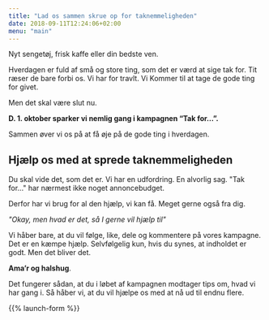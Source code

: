 ```yaml
---
title: "Lad os sammen skrue op for taknemmeligheden"
date: 2018-09-11T12:24:06+02:00
menu: "main"
---
```

Nyt sengetøj, frisk kaffe eller din bedste ven.

Hverdagen er fuld af små og store ting, som det er værd at sige tak for. Tit ræser de bare forbi os. Vi har for travlt. Vi Kommer til at tage de gode ting for givet.

Men det skal være slut nu. 

**D. 1. oktober sparker vi nemlig gang i kampagnen “Tak for…”.**

Sammen øver vi os på at få øje på de gode ting i hverdagen.

<h2>Hjælp os med at sprede taknemmeligheden</h2>
Du skal vide det, som det er. Vi har en udfordring. En alvorlig sag. "Tak for..." har nærmest ikke noget annoncebudget.

Derfor har vi brug for al den hjælp, vi kan få. Meget gerne også fra dig.

*"Okay, men hvad er det, så I gerne vil hjælp til"*

Vi håber bare, at du vil følge, like, dele og kommentere på vores kampagne. Det er en kæmpe hjælp. Selvfølgelig kun, hvis du synes, at indholdet er godt. Men det bliver det. 

**Ama’r og halshug**.

Det fungerer sådan, at du i løbet af kampagnen modtager tips om, hvad vi har gang i. Så håber vi, at du vil hjælpe os med at nå ud til endnu flere.

{{% launch-form %}}